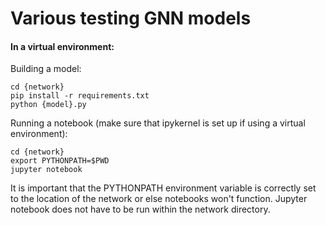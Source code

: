 # Various testing GNN models

#### In a virtual environment:

Building a model:
```
cd {network}
pip install -r requirements.txt
python {model}.py
```
Running a notebook (make sure that ipykernel is set up if using a virtual
environment):
```
cd {network}
export PYTHONPATH=$PWD
jupyter notebook
```
It is important that the PYTHONPATH environment variable is correctly set to the
location of the network or else notebooks won't function. Jupyter notebook
does not have to be run within the network directory.
